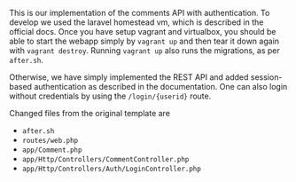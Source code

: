 This is our implementation of the comments API with authentication. To develop we used the laravel homestead vm, which is described in the official docs. Once you have setup vagrant and virtualbox, you should be able to start the webapp simply by `vagrant up` and then tear it down again with `vagrant destroy`. Running `vagrant up` also runs the migrations, as per `after.sh`. 

Otherwise, we have simply implemented the REST API and added session-based authentication as described in the documentation. One can also login without credentials by using the `/login/{userid}` route. 


Changed files from the original template are

 * `after.sh`
 * `routes/web.php`
 * `app/Comment.php`
 * `app/Http/Controllers/CommentController.php`
 * `app/Http/Controllers/Auth/LoginController.php`

